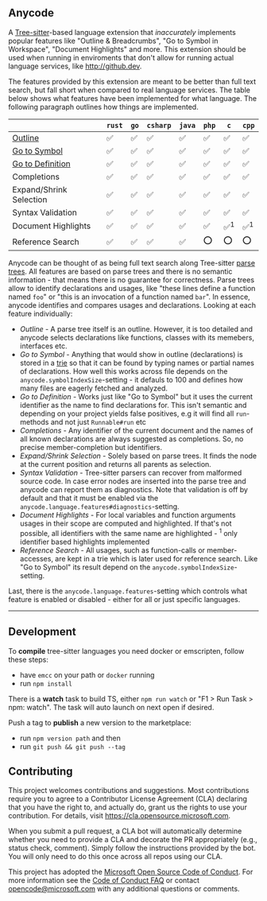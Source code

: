 ## Anycode 

A [Tree-sitter](https://tree-sitter.github.io/tree-sitter/)-based language extension that _inaccurately_ implements popular features like "Outline & Breadcrumbs", "Go to Symbol in Workspace", "Document Highlights" and more. This extension should be used when running in enviroments that don't allow for running actual language services, like http://github.dev. 

The features provided by this extension are meant to be better than full text search, but fall short when compared to real language services. The table below shows what features have been implemented for what language. The following paragraph outlines how things are implemented.

|  | `rust` | `go` | `csharp` | `java` | `php` | `c` | `cpp` |
|---|---|---|---|---|---|---|---|
| [Outline](https://code.visualstudio.com/docs/editor/editingevolved#_go-to-symbol) | ✅ | ✅ | ✅ | ✅ | ✅ | ✅ | ✅ |
| [Go to Symbol](https://code.visualstudio.com/docs/editor/editingevolved#_open-symbol-by-name) | ✅ | ✅ | ✅ | ✅ | ✅ | ✅ | ✅ | 
| [Go to Definition](https://code.visualstudio.com/docs/editor/editingevolved#_go-to-definition) | ✅ | ✅ | ✅ | ✅ | ✅ | ✅ | ✅ |
| Completions | ✅ | ✅ | ✅ | ✅ | ✅ | ✅ | ✅ |
| Expand/Shrink Selection | ✅ | ✅ | ✅ | ✅ | ✅ | ✅ | ✅ |
| Syntax Validation | ✅ | ✅ | ✅ | ✅ | ✅ | ✅ | ✅ |
| Document Highlights | ✅ | ✅ | ✅ | ✅ | ✅ | ✅<sup>1</sup> | ✅<sup>1</sup> |
| Reference Search | ✅ | ✅ | ✅ | ✅ | ⭕️ | ⭕️ | ⭕️ |


Anycode can be thought of as being full text search along Tree-sitter [parse trees](https://en.wikipedia.org/wiki/Parse_tree). All features are based on parse trees and there is no semantic information - that means there is no guarantee for correctness. Parse trees allow to identify declarations and usages, like "these lines define a function named `foo`" or "this is an invocation of a function named `bar`". In essence, anycode identifies and compares usages and declarations. Looking at each feature individually: 

* _Outline_ - A parse tree itself is an outline. However, it is too detailed and anycode selects declarations like functions, classes with its memebers, interfaces etc. 
* _Go to Symbol_ - Anything that would show in outline (declarations) is stored in a [trie](https://en.wikipedia.org/wiki/Trie) so that it can be found by typing names or partial names of declarations. How well this works across file depends on the `anycode.symbolIndexSize`-setting - it defauls to 100 and defines how many files are eagerly fetched and analyzed. 
* _Go to Definition_ - Works just like "Go to Symbol" but it uses the current identifier as the name to find declarations for. This isn't semantic and depending on your project yields false positives, e.g it will find all `run`-methods and not just `Runnable#run` etc
* _Completions_ - Any identifier of the current document and the names of all known declarations are always suggested as completions. So, no precise member-completion but identifiers.
* _Expand/Shrink Selection_ - Solely based on parse trees. It finds the node at the current position and returns all parents as selection.
* _Syntax Validation_ - Tree-sitter parsers can recover from malformed source code. In case error nodes are inserted into the parse tree and anycode can report them as diagnostics. Note that validation is off by default and that it must be enabled via the `anycode.language.features#diagnostics`-setting.
* _Document Highlights_ - For local variables and function arguments usages in their scope are computed and highlighted. If that's not possible, all identifiers with the same name are highlighted - <sup>1</sup> only identifier based highlights implemented
* _Reference Search_ - All usages, such as function-calls or member-accesses, are kept in a trie which is later used for reference search. Like "Go to Symbol" its result depend on the `anycode.symbolIndexSize`-setting.

Last, there is the `anycode.language.features`-setting which controls what feature is enabled or disabled - either for all or just specific languages.

---

## Development

To **compile** tree-sitter languages you need docker or emscripten, follow these steps:

* have `emcc` on your path or `docker` running
* run `npm install`

There is a **watch** task to build TS, either `npm run watch` or "F1 > Run Task > npm: watch". The task will auto launch on next open if desired. 

Push a tag to **publish** a new version to the marketplace: 

* run `npm version path` and then
* run `git push && git push --tag`

## Contributing

This project welcomes contributions and suggestions.  Most contributions require you to agree to a
Contributor License Agreement (CLA) declaring that you have the right to, and actually do, grant us
the rights to use your contribution. For details, visit https://cla.opensource.microsoft.com.

When you submit a pull request, a CLA bot will automatically determine whether you need to provide
a CLA and decorate the PR appropriately (e.g., status check, comment). Simply follow the instructions
provided by the bot. You will only need to do this once across all repos using our CLA.

This project has adopted the [Microsoft Open Source Code of Conduct](https://opensource.microsoft.com/codeofconduct/).
For more information see the [Code of Conduct FAQ](https://opensource.microsoft.com/codeofconduct/faq/) or
contact [opencode@microsoft.com](mailto:opencode@microsoft.com) with any additional questions or comments.
